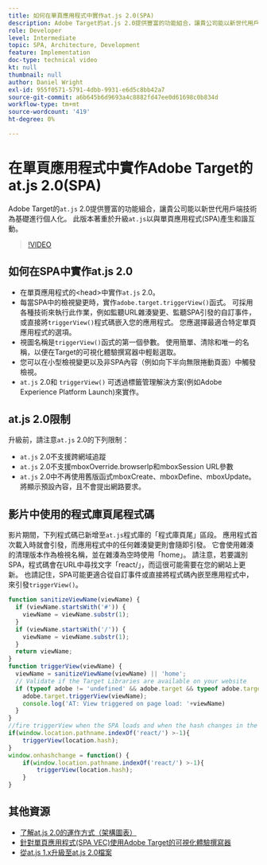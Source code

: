 ```yaml
---
title: 如何在單頁應用程式中實作at.js 2.0(SPA)
description: Adobe Target的at.js 2.0提供豐富的功能組合，讓貴公司能以新世代用戶端技術為基礎進行個人化。 請依照下列步驟，在單頁應用程式(SPA)中實作at.js 2.0。
role: Developer
level: Intermediate
topic: SPA, Architecture, Development
feature: Implementation
doc-type: technical video
kt: null
thumbnail: null
author: Daniel Wright
exl-id: 955f0571-5791-4dbb-9931-e6d5c8bb42a7
source-git-commit: a6b645b6d9693a4c8882fd47ee0d61698c0b834d
workflow-type: tm+mt
source-wordcount: '419'
ht-degree: 0%

---
```


# 在單頁應用程式中實作Adobe Target的at.js 2.0(SPA)

Adobe Target的`at.js` 2.0提供豐富的功能組合，讓貴公司能以新世代用戶端技術為基礎進行個人化。 此版本著重於升級`at.js`以與單頁應用程式(SPA)產生和諧互動。

>[!VIDEO](https://video.tv.adobe.com/v/26248?quality=12)

## 如何在SPA中實作at.js 2.0

* 在單頁應用程式的&lt;head>中實作`at.js` 2.0。
* 每當SPA中的檢視變更時，實作`adobe.target.triggerView()`函式。 可採用各種技術來執行此作業，例如監聽URL雜湊變更、監聽SPA引發的自訂事件，或直接將`triggerView()`程式碼嵌入您的應用程式。 您應選擇最適合特定單頁應用程式的選項。
* 視圖名稱是`triggerView()`函式的第一個參數。 使用簡單、清除和唯一的名稱，以便在Target的可視化體驗撰寫器中輕鬆選取。
* 您可以在小型檢視變更以及非SPA內容（例如向下半向無限捲動頁面）中觸發檢視。
* `at.js` 2.0和 `triggerView()` 可透過標籤管理解決方案(例如Adobe Experience Platform Launch)來實作。

## at.js 2.0限制

升級前，請注意`at.js` 2.0的下列限制：

* `at.js` 2.0不支援跨網域追蹤
* `at.js` 2.0不支援mboxOverride.browserIp和mboxSession URL參數
* `at.js` 2.0中不再使用舊版函式mboxCreate、mboxDefine、mboxUpdate。將顯示預設內容，且不會提出網路要求。

## 影片中使用的程式庫頁尾程式碼

影片期間，下列程式碼已新增至`at.js`程式庫的「程式庫頁尾」區段。 應用程式首次載入時就會引發，而應用程式中的任何雜湊變更則會隨即引發。 它會使用雜湊的清理版本作為檢視名稱，並在雜湊為空時使用「home」。 請注意，若要識別SPA，程式碼會在URL中尋找文字「react/」，而這很可能需要在您的網站上更新。 也請記住，SPA可能更適合從自訂事件或直接將程式碼內嵌至應用程式中，來引發`triggerView()`。

```javascript
function sanitizeViewName(viewName) {
  if (viewName.startsWith('#')) {
    viewName = viewName.substr(1);
  }
  if (viewName.startsWith('/')) {
    viewName = viewName.substr(1);
  }
  return viewName;
}
function triggerView(viewName) {
  viewName = sanitizeViewName(viewName) || 'home';
  // Validate if the Target Libraries are available on your website
  if (typeof adobe != 'undefined' && adobe.target && typeof adobe.target.triggerView === 'function') {
    adobe.target.triggerView(viewName);
    console.log('AT: View triggered on page load: '+viewName)
  }
}
//fire triggerView when the SPA loads and when the hash changes in the SPA
if(window.location.pathname.indexOf('react/') >-1){
    triggerView(location.hash);
}
window.onhashchange = function() {
    if(window.location.pathname.indexOf('react/') >-1){
        triggerView(location.hash);
    }
}
```

## 其他資源

* [了解at.js 2.0的運作方式（架構圖表）](understanding-how-atjs-20-works.md)
* [針對單頁應用程式(SPA VEC)使用Adobe Target的可視化體驗撰寫器](../experiences/use-the-visual-experience-composer-for-single-page-applications.md)
* [從at.js 1.x升級至at.js 2.0檔案](https://experienceleague.adobe.com/docs/target/using/implement-target/client-side/at-js-implementation/upgrading-from-atjs-1x-to-atjs-20.html?lang=en)
